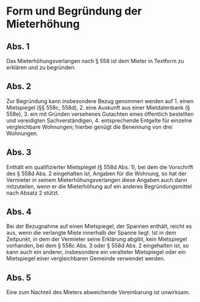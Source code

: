 # Form und Begründung der Mieterhöhung



## Abs. 1

 Das Mieterhöhungsverlangen nach § 558 ist dem Mieter in Textform zu erklären und zu begründen.

## Abs. 2

 Zur Begründung kann insbesondere Bezug genommen werden auf  1.
 einen Mietspiegel (§§ 558c, 558d),
 2.
 eine Auskunft aus einer Mietdatenbank (§ 558e),
 3.
 ein mit Gründen versehenes Gutachten eines öffentlich bestellten und vereidigten Sachverständigen,
 4.
 entsprechende Entgelte für einzelne vergleichbare Wohnungen; hierbei genügt die Benennung von drei Wohnungen.


## Abs. 3

 Enthält ein qualifizierter Mietspiegel (§ 558d Abs. 1), bei dem die Vorschrift des § 558d Abs. 2 eingehalten ist, Angaben für die Wohnung, so hat der Vermieter in seinem Mieterhöhungsverlangen diese Angaben auch dann mitzuteilen, wenn er die Mieterhöhung auf ein anderes Begründungsmittel nach Absatz 2 stützt.

## Abs. 4

 Bei der Bezugnahme auf einen Mietspiegel, der Spannen enthält, reicht es aus, wenn die verlangte Miete innerhalb der Spanne liegt. Ist in dem Zeitpunkt, in dem der Vermieter seine Erklärung abgibt, kein Mietspiegel vorhanden, bei dem § 558c Abs. 3 oder § 558d Abs. 2 eingehalten ist, so kann auch ein anderer, insbesondere ein veralteter Mietspiegel oder ein Mietspiegel einer vergleichbaren Gemeinde verwendet werden.

## Abs. 5

 Eine zum Nachteil des Mieters abweichende Vereinbarung ist unwirksam. 

